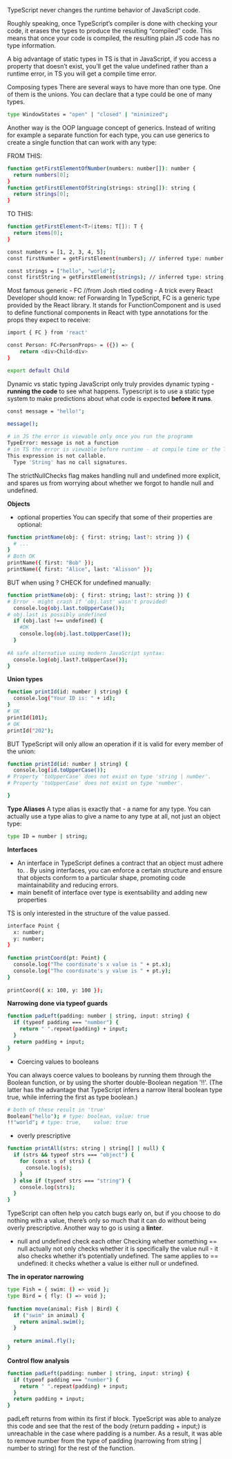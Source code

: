 TypeScript never changes the runtime behavior of JavaScript code.

Roughly speaking, once TypeScript’s compiler is done with checking your code, it erases the types to produce the resulting “compiled” code. This means that once your code is compiled, the resulting plain JS code has no type information.

A big advantage of static types in TS is that in JavaScript, if you access a property that doesn’t exist, you’ll get the value undefined rather than a runtime error, in TS you will get a compile time error.

Composing types
There are several ways to have more than one type. One of them is the unions. You can declare that a type could be one of many types.

```sh
type WindowStates = "open" | "closed" | "minimized";
```

Another way is the OOP language concept of generics. Instead of writing for example a separate function for each type, you can use generics to create a single function that can work with any type:

FROM THIS:
```sh
function getFirstElementOfNumber(numbers: number[]): number {
  return numbers[0];
}
function getFirstElementOfString(strings: string[]): string {
  return strings[0];
}
```

TO THIS:
```sh
function getFirstElement<T>(items: T[]): T {
  return items[0];
}
```

```sh
const numbers = [1, 2, 3, 4, 5];
const firstNumber = getFirstElement(numbers); // inferred type: number

const strings = ["hello", "world"];
const firstString = getFirstElement(strings); // inferred type: string

```
Most famous generic - FC //from Josh rtied coding - A trick every React Developer should know: ref Forwarding
In TypeScript, FC is a generic type provided by the React library. It stands for FunctionComponent and is used to define functional components in React with type annotations for the props they expect to receive:

```sh
import { FC } from 'react'

const Person: FC<PersonProps> = ({}) => {
    return <div>Child<div>
}

export default Child
```

Dynamic vs static typing
    JavaScript only truly provides dynamic typing - **running the code** to see what happens. Typescript is to use a static type system to make predictions about what code is expected **before it runs**.

```sh
const message = "hello!";
 
message();

# in JS the error is viewable only once you run the programm
TypeError: message is not a function
# in TS the error is viewable before runtime - at compile time or the TS type checking system in VSCode
This expression is not callable.
  Type 'String' has no call signatures.
```

The strictNullChecks flag makes handling null and undefined more explicit, and spares us from worrying about whether we forgot to handle null and undefined.

**Objects**

- optional properties
You can specify that some of their properties are optional:
```sh
function printName(obj: { first: string; last?: string }) {
  # ...
}
# Both OK
printName({ first: "Bob" });
printName({ first: "Alice", last: "Alisson" });
```

BUT when using ? CHECK for undefined manually:
```sh
function printName(obj: { first: string; last?: string }) {
# Error - might crash if 'obj.last' wasn't provided!
  console.log(obj.last.toUpperCase());
# obj.last is possibly undefined
  if (obj.last !== undefined) {
    #OK
    console.log(obj.last.toUpperCase());
  }
 
#A safe alternative using modern JavaScript syntax:
  console.log(obj.last?.toUpperCase());
}
```

**Union types**

```sh
function printId(id: number | string) {
  console.log("Your ID is: " + id);
}
# OK
printId(101);
# OK
printId("202");
```

BUT TypeScript will only allow an operation if it is valid for every member of the union:
```sh
function printId(id: number | string) {
  console.log(id.toUpperCase());
# Property 'toUpperCase' does not exist on type 'string | number'.
# Property 'toUpperCase' does not exist on type 'number'.

}
```


**Type Aliases**
A type alias is exactly that - a name for any type. You can actually use a type alias to give a name to any type at all, not just an object type:
```sh
type ID = number | string;
```

**Interfaces**
- An interface in TypeScript defines a contract that an object must adhere to. . By using interfaces, you can enforce a certain structure and ensure that objects conform to a particular shape, promoting code maintainability and reducing errors.
- main benefit of interface over type is exentsability and adding new properties

TS is only interested in the structure of the value passed. 

```sh
interface Point {
  x: number;
  y: number;
}
 
function printCoord(pt: Point) {
  console.log("The coordinate's x value is " + pt.x);
  console.log("The coordinate's y value is " + pt.y);
}
 
printCoord({ x: 100, y: 100 });
```

**Narrowing done via typeof guards**

```sh
function padLeft(padding: number | string, input: string) {
  if (typeof padding === "number") {
    return " ".repeat(padding) + input;
  }
  return padding + input;
}
```

- Coercing values to booleans

You can always coerce values to booleans by running them through the Boolean function, or by using the shorter double-Boolean negation '!!'. (The latter has the advantage that TypeScript infers a narrow literal boolean type true, while inferring the first as type boolean.)
```sh
# both of these result in 'true'
Boolean("hello"); # type: boolean, value: true
!!"world"; # type: true,    value: true
```


- overly prescriptive

```sh
function printAll(strs: string | string[] | null) {
  if (strs && typeof strs === "object") {
    for (const s of strs) {
      console.log(s);
    }
  } else if (typeof strs === "string") {
    console.log(strs);
  }
}
```

TypeScript can often help you catch bugs early on, but if you choose to do nothing with a value, there’s only so much that it can do without being overly prescriptive. Another way to go is using a **linter**.

- null and undefined check each other
Checking whether something == null actually not only checks whether it is specifically the value null - it also checks whether it’s potentially undefined. The same applies to == undefined: it checks whether a value is either null or undefined.

**The in operator narrowing**

```sh
type Fish = { swim: () => void };
type Bird = { fly: () => void };
 
function move(animal: Fish | Bird) {
  if ("swim" in animal) {
    return animal.swim();
  }
 
  return animal.fly();
}
```

**Control flow analysis**

```sh
function padLeft(padding: number | string, input: string) {
  if (typeof padding === "number") {
    return " ".repeat(padding) + input;
  }
  return padding + input;
}
```

padLeft returns from within its first if block. TypeScript was able to analyze this code and see that the rest of the body (return padding + input;) is unreachable in the case where padding is a number. As a result, it was able to remove number from the type of padding (narrowing from string | number to string) for the rest of the function.